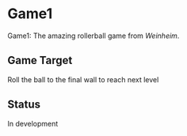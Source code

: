# Game1
Game1: The amazing rollerball game from _Weinheim_.

## Game Target
Roll the ball to the final wall to reach next level

## Status
In development
